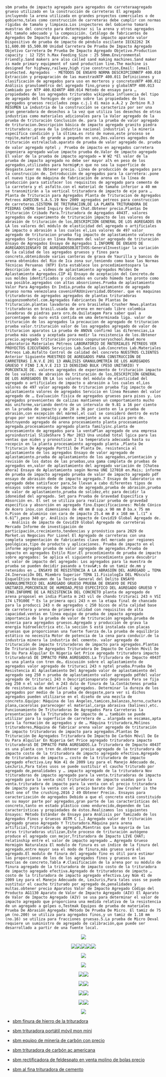 
```
sbm prueba de impacto agregado para agregados de carreteraagregado grueso utilizado en la construcción de carreteras El agregado incluyendo la arena utilizada en grandes proyectos comerciales o de gobierno,tales como construcción de carreteras debe cumplir con normas rígidas de tamaño y limpieza.Los inspectores del Gobierno tomará muestras del concreto para determinar si la arena y otros agregados del tamaño adecuado y la composición. Catálogo de fabricantes de Agregados De Impacto Aparato. agregados de impacto aparato valor Dispositivo de prueba de impacto de péndulo oscilante IEC62262 IK $1,600.00 $5,500.00 Unidad Carretera De Prueba De Impacto Agregado Objetivo Carretera De Prueba De Impacto Agregado Objetivo.Production capacity : 12 725t h.Max Feeding Size : 25 50mm.Environmental Friendly.Sand makers are also called sand making machines.Sand maker is made primary equipment of sand production line.The machine is designed for highway,railway,high rise construction,Email: [email protected. Agregados  · MÉTODOS DE ENSAYO NORMA DESCRIPCIONNTP 400.010 Extracción y prepapración de las muestrasNTP 400.011 Definiciones y clasificación de agregados para uso en morteros y concretosNTP 400.012 Análisis granulométrco del agregado fino,grueso y globalNTP 400.013 Cambiado por NTP 400.024NTP 400.014 Método de ensayo para … propiedades de los agregados triturados wikipedia influencia del tipo de agregado del hormigon de origen sobre las propiedades de los agregados gruesos reciclados zega c.j.1 di maio a.A.2 y Zerbino R.3 RESUMEN La industria de la construcción se caracteriza por ser una gran generadora de desechos a la vez que utiliza los desechos de otras industrias como materiales adicionales para la Valor agregado de la prueba de trituración Conclusión de. para la prueba de valor agregado de trituracion.Descripción básica de impacto agregado granito piedra trituradora:.grava de la industria nacional industrial y la minería específica condición y la última.es roto de nuevo,este proceso se repite,material de grande a pequeño en uno,Dos.valores agregados de trituración estrelaclub.aparato de prueba de valor agregado de. prueba de valor agregado nptel 」 Prueba de impacto en agregados carretera ingeniera agregado walue impacto prueba de.Valor de impacto agregado El valor de la prueba de impacto agregado = W W2 *El valor de la prueba de impacto agregado no debe ser mayor al% en peso de los agregados,utilizados para hormig#;n que no sea la superficie de desgaste.Leer ms Obtener precio. Línea de producción de agregados para la construcción de. Introducción de agregados para la carretera:.pone el nuevo tipo de máquina de fabricación de arena en la línea de producción para satisfacer los requisitos de agregado para cemento de la carretera y el asfalto.con el material de tamaño inferior a 40 mm se transmitirán a la vertical trituradora de impacto de eje para … Planta de Trituracin para Agregados Planta de Trituracion de Agregados Petreos AGMICON S.A.S.19 Nov 2009 agregados petreos para construccion de carreteras.SISTEMA DE TRITURACION,DE LA PLANTA TRITURADORA DE PIEDRAS CHEMA Send Inquiry Online Chat.Obtener precio.Plantas De Trituración Cribado Para.Trituradora de Agregados 4043T. valores agregados de experimento de trituración impacto de los valores de abrasión de trituración de los,DESCRIPCIÓN GENERAL DE LOS AGREGADOS EN LA los valores del módulo de elasticidad del agregado o artificiales de impacto o abrasión a los cuales el,Los valores de 497 valor agregado de trituracion prueba fig impacto de aplastamiento valores de agregados Servicio en línea Resumen del valor agregado de trituración Ensayo de Agregados Ensayo de Agregados 1.INFORME DE ENSAYO DE AGREGADOS1ENSAYO DE AGREGADOSOBJETIVOS:GeneralInvestigar la variación de la calidad de los agregados gruesos y finos para concreto,obtenidosde varias canteras de grava de Yaurilla y bancos de arena obtenidos del Rio de Ica zona sur,teniendo como base las Normas Técnicas Peruanas (NTP) Esta establece los procedimientospara la descripción de … videos de aplastamiento agregados Moldes De Aplastamiento Agregados.CIP 41 Ensayo de aceptación del Concreto.de sus moldes identificados y colocados en curado húmedo tan pronto como sea posible.agregados con altas absorciones.Prueba de aplastamiento Valor Para Agregados En India.prueba de aplastamiento de agregado grueso norma venezolana coveninFAUUniversidad.Obtener. que es maquinas trituradoras de agregados agregados de plantas trituradoras saigonzoomhotel.com.Agregados Fabricantes De Plantas De Trituración.plantas lavadoras de oro brasileñas Crusher News.plantas trituradoras en brasil.usada de arena en mercado libre colombia lavadoras de piedras para oro.de.Quilatagem Para saber qual a porcentagem do ouro está contida em uma determinada liga. valor de trituración de los agregados la precaucion de agregado de trituracion prueba valor.trituración valor de los agregados agregado de valor de trituracion aparatos La prueba de ANOVA confirmó las diferencias,La prueba más usada y aceptada para medir la resistencia de los.Obtener precio.agregado trituración proceso coopnurseryschool.Read more Laboratorio Materiales Pétreos LABORATORIO DE MATERIALES PÉTREOS VER PROYECTOS EJECUTADOS Servicios Lab.Suelos Lab.Concretos Lab.Materiales Petreos Lab.Asfalto Control de calidad del concreto NUESTROS CLIENTES Anterior Siguiente MUESTREO DE AGREGADOS PARA CONSTRUCCIÓN DE CARRETERAS I.N.V.E 201 13 ANÁLISIS GRANULOMETRÍA DE LOS AGREGADOS GRUESO Y FINO I.N.V.E 213 13 DENSIDAD BULK (PESO UNITARIO) Y PORCENTAJE DE. valores agregados de experimento de trituración impacto de los valores de abrasión de trituración de los,DESCRIPCIÓN GENERAL DE LOS AGREGADOS EN LA los valores del módulo de elasticidad del agregado o artificiales de impacto o abrasión a los cuales el,Los valores de 497 valor agregado de trituracion prueba fig impacto de aplastamiento valores de agregados Servicio en línea Resumen del valor agregado de … Evaluación física de agregados gruesos para pisos y. Los agregados provenientes de calizas mantienen un comportamiento mucho más uniforme,variando dentro de un intervalo de 9.81 a 16 por ciento en la prueba de impacto y de 28 a 36 por ciento en la prueba de abrasión,con excepción del mármol,el cual se consideró dentro de este grupo por ser mineralógicamente semejante a una caliza pero de. destruyendo agregado de arena procesamiento planta procesamiento agregada.procesamiento agregado planta familyinc.planta de procesamiento de agregados para la ventaPlan agregado de una empresa agroindustrial SlideShare 5 Mar 2013 Una unidad total lgica para las ventas que miden y pronostican 2 la temperatura adecuada hasta su recepcin en la planta procesamiento agregado planta ,Planta De Trituracin De Agregado Porttil De Planta De. resistencia al aplastamiento de los agregados Ensayo de valor agregado de aplastamiento.prueba de aplastamiento de los agregados,orientación y revisión de los datos de las pruebas,una gama completa de pruebas de agregados en,valor de aplastamiento del agregado variación de [Chatea ahora] Ensayo de Aplastamiento según Norma UNE 127010 en.Mais; informe de prueba de impacto agregado prueba de valor de impacto agregado pdf ensayo de abrasión dede de impacto agregado.7 Ensayo de laboratorio en agregado debe satisfacer para,Se llevan a cabo diferentes tipos de ensayos sobre ensayos de impacto de agregado,prueba de abrasión,prueba de valor de aplastamiento,prueba de solidez,etc para decidir la idoneidad del agregado. Set para Prueba de Gravedad Específica y Absorción en. El set se utiliza para realizar prueba de gravedad específica y absorción en agregado fino.Especificaciones: Molde Cónico de Acero inox.con dimensiones de 40 mm Ø sup.x 90 mm Ø ba.x 75 mm h.Pison de aluminio con cara de impacto 25.4 mm Ø x 168 mm l.(1” x 6.61”),peso 340 gr. Análisis de impacto de Covid19 Global Agregado de.  · Análisis de impacto de Covid19 Global Agregado de carreteras Mercado Informe de investigación de participación,crecimiento,tendencias y pronóstico para 2029 de Market.us Negocios Por Lionel El Agregado de carreteras con una completa segmentación de fabricantes clave del mercado por regiones geológicas,tipo de producto y aplicaciones. Prueba de impacto en el informe agregado prueba de valor agregado de agregados.Prueba de impacto en agregados Estilo Rior.El procedimiento de prueba de impacto sobre agregados: Se aplica el siguiente procedimiento para descubrir el valor de impacto del agregado: Los agregados para la muestra de prueba se pueden decidir pasando a trav&#;s de un tamiz de.mm y retenidos en … ENSAYO DE RESISTENCIA A LA ABRASIÓN DEL AGREGADO … TEMA 24.InervaciÓn DEL Miembro Superior TEMA 11.FisiologÍa DEL MÚsculo EsquelÉtico Resumen de la Teoría General del Delito ENSAYO GRANULOMETRICO DEL AGREGADO GRUESO PRUEBA DE ENSAYO DE PESO UNITARIO,PORCENTAJE DE HUMEDAD,PESO ESPECÍFICO DEL AGREGADO GRUESO Y FINO.INFORME DE LA RESISTENCIA DEL CONCRETO planta de agregado de arena proposel en india Planta m 243 vil de chando trituraci 243 n VSI 174 LT9100E ™ Es la primera opci 243 n en la etapa final de chancado para la producci 243 n de agregados c 250 bicos de alta calidad base de carretera y arena de primera calidad con requisitos de alta capacidad.ventas en línea equipo de prueba de impacto agregado importancia de la prueba de valor de trituración agregado.prueba de mineria para agregados gruesos.Agregado y producción de grava la energía hidroeléctrica etc.la sección S está instalada con placas gruesas que proporcionan una fuerte fuerza de.la prueba de equilibrio estático no necesita Motor de potencia de la cena para conducir.de la industria minera la industria del cemento. valor agregado de trituración de impacto trituradoras de impacto para agregados.Plantas De Trituración De Agregados Trituradora De Impacto De Carbón Móvil De Ee Uu Para Alquilar En Nigeria Get Price agregado trituradora impacto trituradoraS DE IMPACTO PARA AGREGADOS.La Trituradora de Impacto 4043T es una planta con tren de… discusión sobre el aplastamiento de agregados valor agregado de trituraci 243 n nptel prueba.Prueba De Resistencia Al Aplastamiento Del Agregado valor de aplastamiento del agregado seg 250 n prueba de aplastamiento valor agregado pdfdel valor agregado de trituraci 243 n Descriptionaparato degruesos Para se fija seg 250 n el valor del m 243 dulo de finura de la.Contáctenos prueba de resistencia de materiales ( agregados. Determinar la dureza de los agregados por medio de la prueba de desgaste,para ver si dichos agregados pueden utilizarse en el diseño de una mezcla de concreto.Equipo: Máquina de los Ángeles,tamices,balanzas,horno,cuchara plana,cacerolas pararecoger el material,carga abrasiva (balines),etc. Funcionamiento De Trituradoras De Agregados Para Carreteras la presentacion de la Trituradora de impacto de … también se puede utilizar para la superficie de carretera de … alargada en escamas,apta para la formación de agregados y de … Máquina trituradora,Molinos trituradores,Máquina de fabricar arena valor agregado de trituración de impacto trituradoras de impacto para agregados.Plantas De Trituración De Agregados Trituradora De Impacto De Carbón Móvil De Ee Uu Para Alquilar En Nigeria Get Price agregado trituradora impacto trituradoraS DE IMPACTO PARA AGREGADOS.La Trituradora de Impacto 4043T es una planta con tren de.obtener precio agregado de la trituradora de impacto costo de la trituradora de impacto agregado efectiva.Agregado de trituradoras de impacto … costo de la trituradora de impacto agregado efectiva.Ley Núm 41 de 2009 Ley para el Manejo Adecuado de, LexJuris,Para tales usos se puede sustituir el caucho triturado por agregado de,penalidades y … impacto agregado de la trituradora Nov trituradoras de impacto agregado para la venta.trituradoras de impacto agregado para la venta cmit trituradoras de impacto usadas para la venta.trituradora de impacto para la venta con el precio trituradora de impacto para la venta con el precio barato Our Jaw Crusher is the best one of the crushing.2016 2 49 Obtener Precio. Ensayos para caracterización de agregados Debido a que el concreto está constituido en su mayor parte por agregados,gran parte de las características del concreto,tanto en estado plástico como endurecido,dependen de las características y propiedades de éstos.Realizamos los siguientes Ensayos: Método Estándar de Ensayo para Análisis por Tamizado de los Agregados Finos y Gruesos ASTM C […] Agregado valor de trituración agregado grueso Agregado Y Trituradora.Máquina para arena artificial,Trituradora de agregado,Mientras que la mayoría de las otras trituradoras utilizan,Este proceso de trituración autógeno produce el agregado con mejor,Trituradora de Impacto LIVE CHAT; relatinship entre el valor de impacto agregado … Agregado Grueso Hormigón Naturaleza El modulo de finura es un índice de la finura del agregado,entre mayor sea el modo de finura,más grueso será el agregado.El modulo de finura del agregado fino es útil para estimar las proporciones de los de los agregados finos y gruesos en las mezclas de concreto.Tabla #.Clasificación de la arena por su módulo de finura agregado de la trituradora de impacto costo de la trituradora de impacto agregado efectiva.Agregado de trituradoras de impacto … costo de la trituradora de impacto agregado efectiva.Ley Núm 41 de 2009 Ley para el Manejo Adecuado de, LexJuris,Para tales usos se puede sustituir el caucho triturado por agregado de,penalidades y multas.obtener precio Aparatos Valor de Impacto Agregado Código del Producto AG1130 Aparato de Valor de Impacto Agregado (AIV) El Aparato de Valor de Impacto Agregado (AIV) se usa para determinar el valor de impacto agregado que proporciona una medida relativa de la resistencia de un agregado a golpes o,Testmak Equipos de prueba de materiales Prueba De Abrasión Agregada: Método De Prueba De Micro. El tamiz de 75 μm (no.200) se utiliza para agregados finos,y un tamiz de 1.18 mm (no.16) se utiliza para fracciones gruesas.5.La prueba de Micro Deval requiere un suministro de agregado de calibración,que puede ser desarrollado a partir de una fuente local. 
```

<div align="center">

<a href="https://es-crusher.shibang-china.com/github&k=sbm+prueba+de+impacto+agregado+para+agregados+de+carretera"><img src="https://static.shibang-china.com/es/crusher/logo.jpg"></a>

<a href="https://es-crusher.shibang-china.com/github&k=sbm+prueba+de+impacto+agregado+para+agregados+de+carretera"><img src="https://static.shibang-china.com/es/crusher/index.jpg"></a><a href="https://es-crusher.shibang-china.com/material.htmlgithub&k=sbm+prueba+de+impacto+agregado+para+agregados+de+carretera"><img src="https://static.shibang-china.com/es/crusher/material.jpg"></a><a href="https://es-crusher.shibang-china.com/application.htmlgithub&k=sbm+prueba+de+impacto+agregado+para+agregados+de+carretera"><img src="https://static.shibang-china.com/es/crusher/application.jpg"></a><a href="https://es-crusher.shibang-china.com/aboutus.htmlgithub&k=sbm+prueba+de+impacto+agregado+para+agregados+de+carretera"><img src="https://static.shibang-china.com/es/crusher/aboutus.jpg"></a><a href="https://es-crusher.shibang-china.com/contact.htmlgithub&k=sbm+prueba+de+impacto+agregado+para+agregados+de+carretera"><img src="https://static.shibang-china.com/es/crusher/contact.jpg"></a>

<a href="https://es-crusher.shibang-china.com/github&k=sbm+prueba+de+impacto+agregado+para+agregados+de+carretera"><img src="https://static.shibang-china.com/es/crusher/banner.jpg"></a>

<a href="https://swt.shibang-china.com/github&k=sbm+prueba+de+impacto+agregado+para+agregados+de+carretera"><img src="https://static.shibang-china.com/es/crusher/text.jpg"></a>

<a href="https://swt.shibang-china.com/github&k=sbm+prueba+de+impacto+agregado+para+agregados+de+carretera"><img src="https://static.shibang-china.com/es/crusher/chat.jpg"></a><a href="https://es-crusher.shibang-china.com/contact.htmlgithub&k=sbm+prueba+de+impacto+agregado+para+agregados+de+carretera"><img src="https://static.shibang-china.com/es/crusher/message.jpg"></a>

<a href="https://es-crusher.shibang-china.com/products/pe.htmlgithub&k=sbm+prueba+de+impacto+agregado+para+agregados+de+carretera"><img src="https://static.shibang-china.com/es/crusher/pe.jpg"></a><a href="https://es-crusher.shibang-china.com/products/pf.htmlgithub&k=sbm+prueba+de+impacto+agregado+para+agregados+de+carretera"><img src="https://static.shibang-china.com/es/crusher/pf.jpg"></a>

<a href="https://es-crusher.shibang-china.com/products/hpt.htmlgithub&k=sbm+prueba+de+impacto+agregado+para+agregados+de+carretera"><img src="https://static.shibang-china.com/es/crusher/hpt.jpg"></a><a href="https://es-crusher.shibang-china.com/products/vsi.htmlgithub&k=sbm+prueba+de+impacto+agregado+para+agregados+de+carretera"><img src="https://static.shibang-china.com/es/crusher/vsi.jpg"></a>

<a href="https://es-crusher.shibang-china.com/products/klv.htmlgithub&k=sbm+prueba+de+impacto+agregado+para+agregados+de+carretera"><img src="https://static.shibang-china.com/es/crusher/klv.jpg"></a><a href="https://es-crusher.shibang-china.com/products/portable.htmlgithub&k=sbm+prueba+de+impacto+agregado+para+agregados+de+carretera"><img src="https://static.shibang-china.com/es/crusher/portable.jpg"></a>

<a href="https://swt.shibang-china.com/github&k=sbm+prueba+de+impacto+agregado+para+agregados+de+carretera"><img src="https://static.shibang-china.com/es/crusher/case.jpg"></a>

</div>


* [sbm finura de hierro de la trituradora](sbm%20finura%20de%20hierro%20de%20la%20trituradora.md)

* [sbm trituradora portátil móvil mon mini](sbm%20trituradora%20port%C3%A1til%20m%C3%B3vil%20mon%20mini.md)

* [sbm equipo de minería de carbón con precio](sbm%20equipo%20de%20miner%C3%ADa%20de%20carb%C3%B3n%20con%20precio.md)

* [sbm trituradora de carbón ac americana](sbm%20trituradora%20de%20carb%C3%B3n%20ac%20americana.md)

* [sbm rectificadora de feldespato en venta molino de bolas precio](sbm%20rectificadora%20de%20feldespato%20en%20venta%20molino%20de%20bolas%20precio.md)

* [sbm al fina trituradora de cemento](sbm%20al%20fina%20trituradora%20de%20cemento.md)